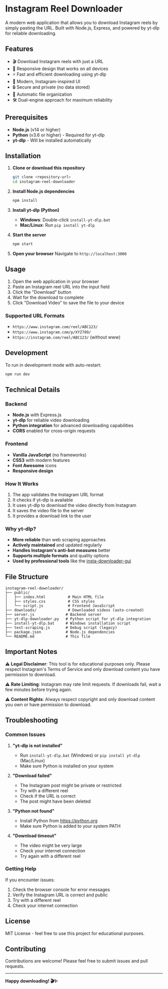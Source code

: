 # Instagram Reel Downloader

A modern web application that allows you to download Instagram reels by simply pasting the URL. Built with Node.js, Express, and powered by yt-dlp for reliable downloading.

## Features

- 🎬 Download Instagram reels with just a URL
- 📱 Responsive design that works on all devices
- ⚡ Fast and efficient downloading using yt-dlp
- 🎨 Modern, Instagram-inspired UI
- 🔒 Secure and private (no data stored)
- 📁 Automatic file organization
- 🛠️ Dual-engine approach for maximum reliability

## Prerequisites

- **Node.js** (v14 or higher)
- **Python** (v3.6 or higher) - Required for yt-dlp
- **yt-dlp** - Will be installed automatically

## Installation

1. **Clone or download this repository**
   ```bash
   git clone <repository-url>
   cd instagram-reel-downloader
   ```

2. **Install Node.js dependencies**
   ```bash
   npm install
   ```

3. **Install yt-dlp (Python)**
   - **Windows**: Double-click `install-yt-dlp.bat`
   - **Mac/Linux**: Run `pip install yt-dlp`

4. **Start the server**
   ```bash
   npm start
   ```

5. **Open your browser**
   Navigate to `http://localhost:3000`

## Usage

1. Open the web application in your browser
2. Paste an Instagram reel URL into the input field
3. Click the "Download" button
4. Wait for the download to complete
5. Click "Download Video" to save the file to your device

### Supported URL Formats

- `https://www.instagram.com/reel/ABC123/`
- `https://www.instagram.com/p/XYZ789/`
- `https://instagram.com/reel/ABC123/` (without www)

## Development

To run in development mode with auto-restart:

```bash
npm run dev
```

## Technical Details

### Backend
- **Node.js** with Express.js
- **yt-dlp** for reliable video downloading
- **Python integration** for advanced downloading capabilities
- **CORS** enabled for cross-origin requests

### Frontend
- **Vanilla JavaScript** (no frameworks)
- **CSS3** with modern features
- **Font Awesome** icons
- **Responsive design**

### How It Works

1. The app validates the Instagram URL format
2. It checks if yt-dlp is available
3. It uses yt-dlp to download the video directly from Instagram
4. It saves the video file to the server
5. It provides a download link to the user

### Why yt-dlp?

- **More reliable** than web scraping approaches
- **Actively maintained** and updated regularly
- **Handles Instagram's anti-bot measures** better
- **Supports multiple formats** and quality options
- **Used by professional tools** like the [insta-downloader-gui](https://github.com/uikraft-hub/insta-downloader-gui)

## File Structure

```
instagram-reel-downloader/
├── public/
│   ├── index.html          # Main HTML file
│   ├── styles.css          # CSS styles
│   └── script.js           # Frontend JavaScript
├── downloads/              # Downloaded videos (auto-created)
├── server.js              # Backend server
├── yt-dlp-downloader.py   # Python script for yt-dlp integration
├── install-yt-dlp.bat     # Windows installation script
├── test-scraping.js       # Debug script (legacy)
├── package.json           # Node.js dependencies
└── README.md              # This file
```

## Important Notes

⚠️ **Legal Disclaimer**: This tool is for educational purposes only. Please respect Instagram's Terms of Service and only download content you have permission to download.

⚠️ **Rate Limiting**: Instagram may rate limit requests. If downloads fail, wait a few minutes before trying again.

⚠️ **Content Rights**: Always respect copyright and only download content you own or have permission to download.

## Troubleshooting

### Common Issues

1. **"yt-dlp is not installed"**
   - Run `install-yt-dlp.bat` (Windows) or `pip install yt-dlp` (Mac/Linux)
   - Make sure Python is installed on your system

2. **"Download failed"**
   - The Instagram post might be private or restricted
   - Try with a different reel
   - Check if the URL is correct
   - The post might have been deleted

3. **"Python not found"**
   - Install Python from https://python.org
   - Make sure Python is added to your system PATH

4. **"Download timeout"**
   - The video might be very large
   - Check your internet connection
   - Try again with a different reel

### Getting Help

If you encounter issues:

1. Check the browser console for error messages
2. Verify the Instagram URL is correct and public
3. Try with a different reel
4. Check your internet connection

## License

MIT License - feel free to use this project for educational purposes.

## Contributing

Contributions are welcome! Please feel free to submit issues and pull requests.

---

**Happy downloading! 🎬✨**
